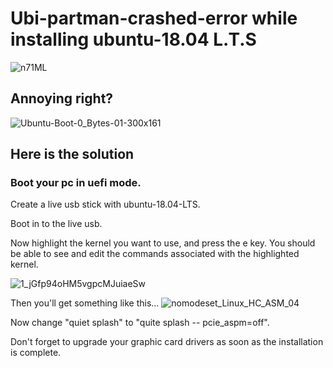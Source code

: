 # Ubi-partman-crashed-error while installing ubuntu-18.04 L.T.S



![n71ML](https://user-images.githubusercontent.com/30818966/54477366-09673e00-482d-11e9-81ed-baa3d1eb29e3.png)
## Annoying right?



![Ubuntu-Boot-0_Bytes-01-300x161](https://user-images.githubusercontent.com/30818966/54477377-37e51900-482d-11e9-87b0-05b51ff2dea4.png)


## Here is the solution
### Boot your pc in uefi mode.

Create a live usb stick with ubuntu-18.04-LTS. 

Boot in to the live usb.

Now highlight the kernel you want to use, and press the e key. You should be able to see and edit the commands associated with the highlighted kernel.

![1_jGfp94oHM5vgpcMJuiaeSw](https://user-images.githubusercontent.com/30818966/54477397-68c54e00-482d-11e9-9c7a-5bfe91c5a757.jpeg)

Then you'll get something like this...
![nomodeset_Linux_HC_ASM_04](https://user-images.githubusercontent.com/30818966/54477400-767ad380-482d-11e9-8f78-5444d2dc385e.png)

Now change "quiet splash" to "quite splash -- pcie_aspm=off".

Don't forget to upgrade your graphic card drivers as soon as the installation is complete.






